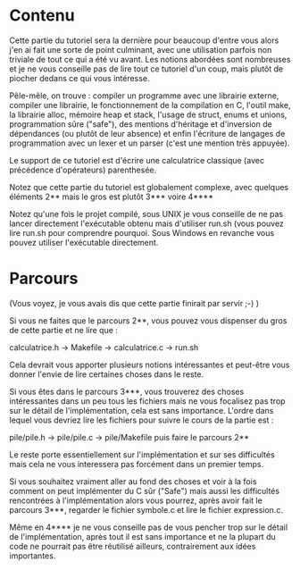 #                                 Contenu

Cette partie du tutoriel sera la dernière pour beaucoup d'entre vous alors j'en
ai fait une sorte de point culminant, avec une utilisation parfois non triviale
de tout ce qui a été vu avant. Les notions abordées sont nombreuses et je ne
vous conseille pas de lire tout ce tutoriel d'un coup, mais plutôt de piocher
dedans ce qui vous intéresse.

Pêle-mêle, on trouve : compiler un programme avec une librairie externe,
compiler une librairie, le fonctionnement de la compilation en C, l'outil make,
la librairie alloc, mémoire heap et stack, l'usage de struct, enums et unions,
programmation sûre ("safe"), des mentions d'héritage et d'inversion de
dépendances (ou plutôt de leur absence) et enfin l'écriture de langages de
programmation avec un lexer et un parser (c'est une mention très appuyée).

Le support de ce tutoriel est d'écrire une calculatrice classique (avec
précédence d'opérateurs) parenthesée.

Notez que cette partie du tutoriel est globalement complexe, avec quelques
éléments 2** mais le gros est plutôt 3*** voire 4****

Notez qu'une fois le projet compilé, sous UNIX je vous conseille de ne pas lancer
directement l'exécutable obtenu mais d'utiliser run.sh (vous pouvez lire run.sh
pour comprendre pourquoi. Sous Windows en revanche vous pouvez utiliser
l'exécutable directement.

#                                Parcours

(Vous voyez, je vous avais dis que cette partie finirait par servir ;-) )

Si vous ne faites que le parcours 2**, vous pouvez vous dispenser du gros de
cette partie et ne lire que :

calculatrice.h -> Makefile -> calculatrice.c -> run.sh

Cela devrait vous apporter plusieurs notions intéressantes et peut-être vous
donner l'envie de lire certaines choses dans le reste.



Si vous êtes dans le parcours 3***, vous trouverez des choses intéressantes dans
un peu tous les fichiers mais ne vous focalisez pas trop sur le détail de
l'implémentation, cela est sans importance. L'ordre dans lequel vous devriez
lire les fichiers pour suivre le cours de la partie est :

pile/pile.h -> pile/pile.c -> pile/Makefile
puis faire le parcours 2**

Le reste porte essentiellement sur l'implémentation et sur ses difficultés mais
cela ne vous interessera pas forcément dans un premier temps.



Si vous souhaitez vraiment aller au fond des choses et voir à la fois comment on
peut implémenter du C sûr ("Safe") mais aussi les difficultés rencontrées à
l'implémentation alors vous pourrez, après avoir fait le parcours 3***,
regarder le fichier symbole.c et lire le fichier expression.c.

Même en 4**** je ne vous conseille pas de vous pencher trop sur le détail de
l'implémentation, après tout il est sans importance et ne la plupart du code ne
pourrait pas être réutilisé ailleurs, contrairement aux idées importantes.
